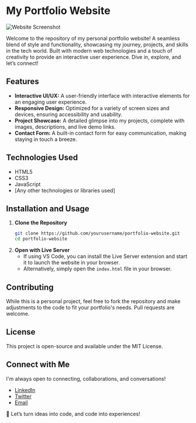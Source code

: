 # My Portfolio Website

![Website Screenshot](./screenshot.png) <!-- Add a screenshot of your website here -->

Welcome to the repository of my personal portfolio website! A seamless blend of style and functionality, showcasing my journey, projects, and skills in the tech world. Built with modern web technologies and a touch of creativity to provide an interactive user experience. Dive in, explore, and let’s connect!

## Features

- **Interactive UI/UX:** A user-friendly interface with interactive elements for an engaging user experience.
- **Responsive Design:** Optimized for a variety of screen sizes and devices, ensuring accessibility and usability.
- **Project Showcase:** A detailed glimpse into my projects, complete with images, descriptions, and live demo links.
- **Contact Form:** A built-in contact form for easy communication, making staying in touch a breeze.

## Technologies Used

- HTML5
- CSS3
- JavaScript
- [Any other technologies or libraries used]

## Installation and Usage

1. **Clone the Repository**
    ```bash
    git clone https://github.com/yourusername/portfolio-website.git
    cd portfolio-website
    ```
2. **Open with Live Server**
    - If using VS Code, you can install the Live Server extension and start it to launch the website in your browser.
    - Alternatively, simply open the `index.html` file in your browser.

## Contributing

While this is a personal project, feel free to fork the repository and make adjustments to the code to fit your portfolio's needs. Pull requests are welcome.

## License

This project is open-source and available under the MIT License.

## Connect with Me

I'm always open to connecting, collaborations, and conversations!

- [LinkedIn](https://www.linkedin.com/in/yourusername/)
- [Twitter](https://twitter.com/yourusername)
- [Email](mailto:youremail@example.com)

🚀 Let’s turn ideas into code, and code into experiences!
